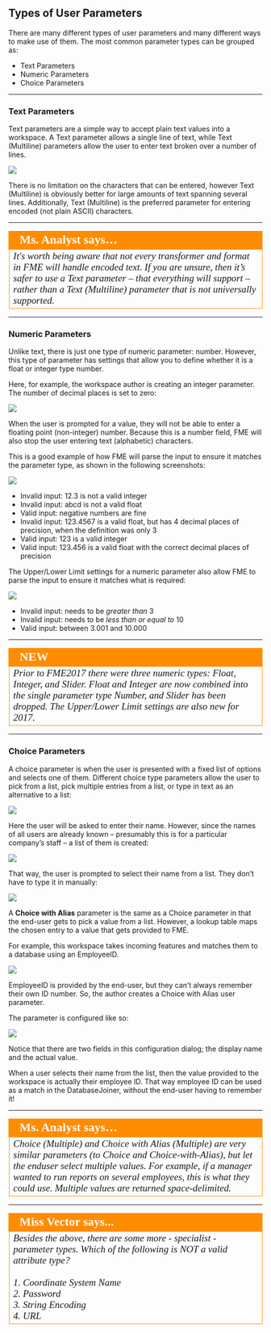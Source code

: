## Types of User Parameters ##

There are many different types of user parameters and many different ways to make use of them. The most common parameter types can be grouped as:

- Text Parameters
- Numeric Parameters
- Choice Parameters

---

### Text Parameters ###

Text parameters are a simple way to accept plain text values into a workspace. A Text parameter allows a single line of text, while Text (Multiline) parameters allow the user to enter text broken over a number of lines.

![](./Images/Img1.011.TextParameterTypes.png)

There is no limitation on the characters that can be entered, however Text (Multiline) is obviously better for large amounts of text spanning several lines. Additionally, Text (Multiline) is the preferred parameter for entering encoded (not plain ASCII) characters.

---

<table style="border-spacing: 0px">
<tr>
<td style="vertical-align:middle;background-color:darkorange;border: 2px solid darkorange">
<i class="fa fa-quote-left fa-lg fa-pull-left fa-fw" style="color:white;padding-right: 12px;vertical-align:text-top"></i>
<span style="color:white;font-size:x-large;font-weight: bold;font-family:serif">Ms. Analyst says…</span>
</td>
</tr>

<tr>
<td style="border: 1px solid darkorange">
<span style="font-family:serif; font-style:italic; font-size:larger">
It's worth being aware that not every transformer and format in FME will handle encoded text. If you are unsure, then it’s safer to use a Text parameter – that everything will support – rather than a Text (Multiline) parameter that is not universally supported.
</span>
</td>
</tr>
</table>

---

### Numeric Parameters ###

Unlike text, there is just one type of numeric parameter: number. However, this type of parameter has settings that allow you to define whether it is a float or integer type number.

Here, for example, the workspace author is creating an integer parameter. The number of decimal places is set to zero:

![](./Images/Img1.012.NumberParameterInteger.png)

When the user is prompted for a value, they will not be able to enter a floating point (non-integer) number. Because this is a number field, FME will also stop the user entering text (alphabetic) characters.

This is a good example of how FME will parse the input to ensure it matches the parameter type, as shown in the following screenshots:

![](./Images/Img1.013.BadNumericInput.png)

- Invalid input: 12.3 is not a valid integer
- Invalid input: abcd is not a valid float
- Valid input: negative numbers are fine
- Invalid input: 123.4567 is a valid float, but has 4 decimal places of precision, when the definition was only 3
- Valid input: 123 is a valid integer
- Valid input: 123.456 is a valid float with the correct decimal places of precision

The Upper/Lower Limit settings for a numeric parameter also allow FME to parse the input to ensure it matches what is required:

![](./Images/Img1.014.NumericInputLimits.png)

- Invalid input: needs to be *greater than* 3
- Invalid input: needs to be *less than or equal to* 10
- Valid input: between 3.001 and 10.000

---

<!--New Section--> 

<table style="border-spacing: 0px">
<tr>
<td style="vertical-align:middle;background-color:darkorange;border: 2px solid darkorange">
<i class="fa fa-bolt fa-lg fa-pull-left fa-fw" style="color:white;padding-right: 12px;vertical-align:text-top"></i>
<span style="color:white;font-size:x-large;font-weight: bold;font-family:serif">NEW</span>
</td>
</tr>

<tr>
<td style="border: 1px solid darkorange">
<span style="font-family:serif; font-style:italic; font-size:larger">
Prior to FME2017 there were three numeric types: Float, Integer, and Slider. Float and Integer are now combined into the single parameter type Number, and Slider has been dropped. The Upper/Lower Limit settings are also new for 2017.
</span>
</td>
</tr>
</table>

---

### Choice Parameters ###

A choice parameter is when the user is presented with a fixed list of options and selects one of them. Different choice type parameters allow the user to pick from a list, pick multiple entries from a list, or type in text as an alternative to a list:

![](./Images/Img1.015.ChoiceParameterTypes.png)

Here the user will be asked to enter their name. However, since the names of all users are already known – presumably this is for a particular company’s staff – a list of them is created:

![](./Images/Img1.016.ChoiceParameterSetup.png)


That way, the user is prompted to select their name from a list. They don’t have to type it in manually:

![](./Images/Img1.017.ChoiceParameterConfiguration.png)


A **Choice with Alias** parameter is the same as a Choice parameter in that the end-user gets to pick a value from a list. However, a lookup table maps the chosen entry to a value that gets provided to FME.

For example, this workspace takes incoming features and matches them to a database using an EmployeeID.

![](./Images/Img1.018.JoinerMatchByID.png)

EmployeeID is provided by the end-user, but they can’t always remember their own ID number. So, the author creates a Choice with Alias user parameter.

The parameter is configured like so:

![](./Images/Img1.019.ChoiceWithAliasConfigDialog.png)


Notice that there are two fields in this configuration dialog; the display name and the actual value.

When a user selects their name from the list, then the value provided to the workspace is actually their employee ID. That way employee ID can be used as a match in the DatabaseJoiner, without the end-user having to remember it!

---

<table style="border-spacing: 0px">
<tr>
<td style="vertical-align:middle;background-color:darkorange;border: 2px solid darkorange">
<i class="fa fa-quote-left fa-lg fa-pull-left fa-fw" style="color:white;padding-right: 12px;vertical-align:text-top"></i>
<span style="color:white;font-size:x-large;font-weight: bold;font-family:serif">Ms. Analyst says…</span>
</td>
</tr>

<tr>
<td style="border: 1px solid darkorange">
<span style="font-family:serif; font-style:italic; font-size:larger">
Choice (Multiple) and Choice with Alias (Multiple) are very similar parameters (to Choice and Choice-with-Alias), but let the enduser select multiple values. For example, if a manager wanted to run reports on several employees, this is what they could use. Multiple values are returned space-delimited.
</span>
</td>
</tr>
</table>

---

<!--Person X Says Section-->

<table style="border-spacing: 0px">
<tr>
<td style="vertical-align:middle;background-color:darkorange;border: 2px solid darkorange">
<i class="fa fa-quote-left fa-lg fa-pull-left fa-fw" style="color:white;padding-right: 12px;vertical-align:text-top"></i>
<span style="color:white;font-size:x-large;font-weight: bold;font-family:serif">Miss Vector says...</span>
</td>
</tr>

<tr>
<td style="border: 1px solid darkorange">
<span style="font-family:serif; font-style:italic; font-size:larger">
Besides the above, there are some more - specialist - parameter types. Which of the following is NOT a valid attribute type? 
<br><br>1. Coordinate System Name
<br>2. Password
<br>3. String Encoding
<br>4. URL
</span>
</td>
</tr>
</table>

